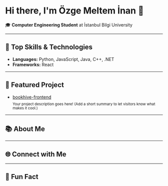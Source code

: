 # Hi there, I'm Özge Meltem İnan 👋

🎓 **Computer Engineering Student** at İstanbul Bilgi University

---

## 🚀 Top Skills & Technologies

- **Languages:** Python, JavaScript, Java, C++, .NET
- **Frameworks:** React

---

## 🌟 Featured Project

- [bookhive-frontend](https://github.com/ozgemelteminan/bookhive-frontend)  
  <sub>Your project description goes here! (Add a short summary to let visitors know what makes it cool.)</sub>

---

## 📚 About Me

<!--
✍️ Write a short bio or tagline here. (e.g., Passionate about building impactful software and always eager to learn.)
-->

---

## 🌐 Connect with Me

<!--
Add your LinkedIn, Twitter, personal website, or other social links here.
Example:
- [LinkedIn](https://linkedin.com/in/yourprofile)
- [Twitter](https://twitter.com/yourhandle)
-->

---

## 🎉 Fun Fact

<!--
Share a fun fact, hobby, or personal touch here!
Example: "I love hiking and exploring new coffee shops."
-->
